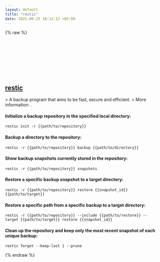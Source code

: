 ```yaml
---
layout: default
title: "restic"
date: 2021-06-25 18:12:13 +02:00
---
```

{% raw %}
<h2 id="restic">
  <a href="/en/common/restic.html">restic</a> <a href="#restic"><svg class="icon">
    <use href="/assets/images/unicode_sprite.svg#link" />
  </svg></a>
</h2>
> A backup program that aims to be fast, secure and efficient.
> More information: <https://restic.net>.

#### Initialize a backup repository in the specified local directory:
```shell
restic init -r {{path/to/repository}}
```
#### Backup a directory to the repository:
```shell
restic -r {{path/to/repository}} backup {{path/to/directory}}
```
#### Show backup snapshots currently stored in the repository:
```shell
restic -r {{path/to/repository}} snapshots
```
#### Restore a specific backup snapshot to a target directory:
```shell
restic -r {{path/to/repository}} restore {{snapshot_id}} {{path/to/target}}
```
#### Restore a specific path from a specific backup to a target directory:
```shell
restic -r {{path/to/repository}} --include {{path/to/restore}} --target {{path/to/target}} restore {{snapshot_id}}
```
#### Clean up the repository and keep only the most recent snapshot of each unique backup:
```shell
restic forget --keep-last 1 --prune
```
{% endraw %}